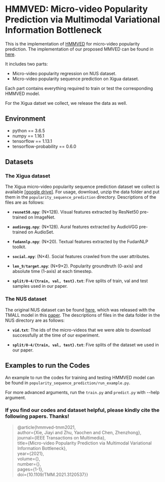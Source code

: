 # HMMVED: Micro-video Popularity Prediction via Multimodal Variational Information Bottleneck

This is the implementation of [HMMVED](https://ieeexplore.ieee.org/abstract/document/9576573/) for micro-video popularity prediction. The implementation of our proposed MMVED can be found in [here](https://github.com/yaochenzhu/MMVED).

It includes two parts:

- Micro-video popularity regression on NUS dataset.
- Micro-video popularity sequence prediction on Xigua dataset.

Each part contains everything required to train or test the corresponding HMMVED model. 

For the Xigua datset we collect, we release the data as well.

## Environment

- python == 3.6.5
- numpy == 1.16.1
- tensorflow == 1.13.1
- tensorflow-probability == 0.6.0

## Datasets

### The Xigua dataset

The Xigua micro-video popularity sequence prediction dataset we collect is available [[google drive]](https://drive.google.com/drive/folders/1Q2iTMKiFSO1uVw4Io4uTwSc2uONO6iFc?usp=sharing). For usage, download, unzip the data folder and put them in the `popularity_sequence_prediction` directory. Descriptions of the files are as follows:

- **`resnet50.npy`**:
   (N×128). Visual features extracted by ResNet50 pre-trained on ImageNet.
 
- **`audiovgg.npy`**:
   (N×128). Aural features extracted by AudioVGG pre-trained on AudioSet.
 
- **`fudannlp.npy`**:
   (N×20). Textual features extracted by the FudanNLP toolkit.

- **`social.npy`**:
   (N×4). Social features crawled from the user attributes.

- **`len_9/target.npy`**: (N×9×2). Popularity groundtruth (0-axis) and absolute time (1-axis) at each timestep.

- **`split/0-4/{train, val, test}.txt`**: Five splits of train, val and test samples used in our paper.

### The NUS dataset

The original NUS dataset can be found [here](https://acmmm2016.wixsite.com/micro-videos), which was released with the TMALL model in this [paper](http://www.nextcenter.org/wp-content/uploads/2017/06/MicroTellsMacro.JournalNExT.pdf). The descriptions of files in the data folder in the NUS directory are as follows:

- **`vid.txt`**:  The ids of the micro-videos that we were able to download successfully at the time of our experiment.

- **`split/0-4/{train, val, test}.txt`**: Five splits of the dataset we used in our paper.

## Examples to run the Codes

An example to run the codes for training and testing HMMVED model can be found in `popularity_sequence_prediction/run_example.py`.

For more advanced arguments, run the `train.py` and `predict.py` with --help argument.

### **If you find our codes and dataset helpful, please kindly cite the following papers. Thanks!**
> @article{hmmved-tmm2021,  
	author={Xie, Jiayi and Zhu, Yaochen and Chen, Zhenzhong},  
	journal={IEEE Transactions on Multimedia},   
	title={Micro-video Popularity Prediction via Multimodal Variational Information Bottleneck},   
	year={2021},  
	volume={},  
	number={},  
	pages={1-1},  
	doi={10.1109/TMM.2021.3120537}}
